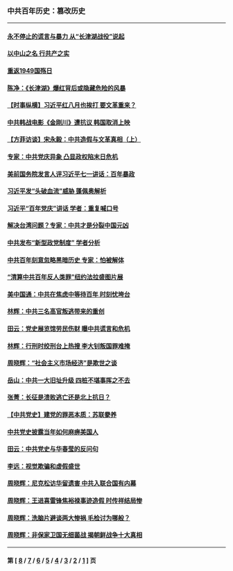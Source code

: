 ### 中共百年历史：篡改历史
---
#### [永不停止的谎言与暴力 从“长津湖战役”说起](../../pages/nf1176115/n13494094.md?11090430) 
#### [以中山之名 行共产之实](../../pages/nf1176115/n13346437.md?11090430) 
#### [重返1949国殇日](../../pages/nf1176115/n13346372.md?11090430) 
#### [陈净：《长津湖》爆红背后或隐藏危险的风暴](../../pages/nf1176115/n13314364.md?11090430) 
#### [【时事纵横】习近平红八月也挨打 要文革重来？](../../pages/nf1176115/n13231393.md?11090430) 
#### [中共韩战电影《金刚川》遭抗议 韩国取消上映](../../pages/nf1176115/n13219114.md?11090430) 
#### [【方菲访谈】宋永毅：中共造假与文革真相（上）](../../pages/nf1176115/n13200760.md?11090430) 
#### [专家：中共党庆异象 凸显政权陷末日危机](../../pages/nf1176115/n13067084.md?11090430) 
#### [美前国务院发言人评习近平七一讲话：百年暴政](../../pages/nf1176115/n13066986.md?11090430) 
#### [习近平发“头破血流”威胁 蓬佩奥解析](../../pages/nf1176115/n13063604.md?11090430) 
#### [习近平“百年党庆”讲话 学者：重复喊口号](../../pages/nf1176115/n13061411.md?11090430) 
#### [解决台湾问题？专家：中共才是分裂中国元凶](../../pages/nf1176115/n13060811.md?11090430) 
#### [中共发布“新型政党制度” 学者分析](../../pages/nf1176115/n13056354.md?11090430) 
#### [中共百年刻意忽略黑暗历史 专家：怕被解体](../../pages/nf1176115/n13056056.md?11090430) 
#### [“清算中共百年反人类罪”纽约法拉盛图片展](../../pages/nf1176115/n13052220.md?11090430) 
#### [美中国通：中共在焦虑中等待百年 时刻忧垮台](../../pages/nf1176115/n13048820.md?11090430) 
#### [林辉：中共三名高官叛逃带来的重创](../../pages/nf1176115/n13035206.md?11090430) 
#### [田云：党史展览馆劳民伤财 曝中共谎言和危机](../../pages/nf1176115/n13033900.md?11090430) 
#### [林辉：行刑时绞刑台上热搜 李大钊叛国罪难掩](../../pages/nf1176115/n13031965.md?11090430) 
#### [周晓辉：“社会主义市场经济”是欺世之谈](../../pages/nf1176115/n13024090.md?11090430) 
#### [岳山：中共一大旧址升级 四桩不堪事挥之不去](../../pages/nf1176115/n13021697.md?11090430) 
#### [张菁：长征是溃败逃亡还是北上抗日？](../../pages/nf1176115/n13020585.md?11090430) 
#### [【中共党史】建党的罪恶本质：苏联豢养](../../pages/nf1176115/n13011888.md?11090430) 
#### [中共党史披露当年如何麻痹美国人](../../pages/nf1176115/n12966400.md?11090430) 
#### [田云：中共党史与华春莹的反问句](../../pages/nf1176115/n12765178.md?11090430) 
#### [李远：视觉欺骗和虚假盛世](../../pages/nf1176115/n12993376.md?11090430) 
#### [周晓辉：尼克松访华留遗害 中共入联合国有内幕](../../pages/nf1176115/n12991422.md?11090430) 
#### [周晓辉：王进喜雷锋焦裕禄事迹造假 时传祥结局惨](../../pages/nf1176115/n12985497.md?11090430) 
#### [周晓辉：洗脑片避谈两大惨祸 毛检讨为哪般？](../../pages/nf1176115/n12971285.md?11090430) 
#### [周晓辉：非保家卫国无细菌战 揭朝鲜战争十大真相](../../pages/nf1176115/n12954161.md?11090430) 

---
#### 第 [ [8](./8.md?11090430) / [7](./7.md?11090430) / [6](./6.md?11090430) / [5](./5.md?11090430) / [4](./4.md?11090430) / [3](./3.md?11090430) / [2](./2.md?11090430) / [1](./1.md?11090430) ] 页
